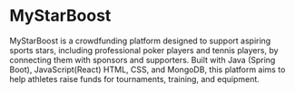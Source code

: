 # MyStarBoost
MyStarBoost is a crowdfunding platform designed to support aspiring sports stars, including professional poker players and tennis players, by connecting them with sponsors and supporters. Built with Java (Spring Boot), JavaScript(React) HTML, CSS, and MongoDB, this platform aims to help athletes raise funds for tournaments, training, and equipment.

